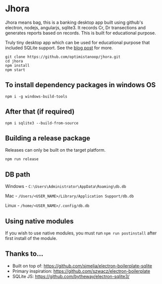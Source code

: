 
# Jhora

Jhora means bag, this is a banking desktop app built using github's electron, nodejs, angularjs, sqlite3. It records Cr, Dr transections and generates reports based on records. This is built for educational purpose.

Truly tiny desktop app which can be used for educational purpose that included SQLite support. See the [blog post](http://blog.arrayofbytes.co.uk/?p=379) for more.

```
git clone https://github.com/optimistanoop/jhora.git
cd jhora
npm install
npm start
```

## To install dependency packages in windows OS

`npm i -g windows-build-tools`

## After that (if required)

`npm i sqlite3 --build-from-source`

## Building a release package

Releases can only be built on the target platform.

`npm run release`

## DB path

Windows -  `C:\Users\Administrator\AppData\Roaming\db.db`

Mac -  `/Users/<USER_NAME>/Library/Application Support/db.db`

Linux -  `/home/<USER_NAME>/.config/db.db`

## Using native modules

If you wish to use native modules, you must run `npm run postinstall` after first install of the module.

## Thanks to...

* Built on top of: https://github.com/sjmelia/electron-boilerplate-sqlite
* Primary inspiration: https://github.com/szwacz/electron-boilerplate
* SQLite JS: https://github.com/bytheway/electron-sqlite3/

